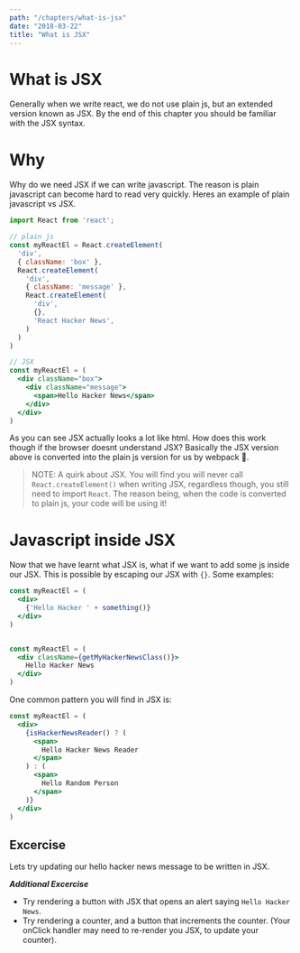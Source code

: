 ```yaml
---
path: "/chapters/what-is-jsx"
date: "2018-03-22"
title: "What is JSX"
---
```


# What is JSX

Generally when we write react, we do not use plain js, but an extended version known as JSX. By the end of this chapter you should be familiar with the JSX syntax.

# Why

Why do we need JSX if we can write javascript. The reason is plain javascript can become hard to read very quickly. Heres an example of plain javascript vs JSX.

```jsx
import React from 'react';

// plain js
const myReactEl = React.createElement(
  'div',
  { className: 'box' },
  React.createElement(
    'div',
    { className: 'message' },
    React.createElement(
      'div',
      {},
      'React Hacker News',
    )
  )
)

// JSX
const myReactEl = (
  <div className="box">
    <div className="message">
      <span>Hello Hacker News</span>
    </div>
  </div>
)
```

As you can see JSX actually looks a lot like html. How does this work though if the browser doesnt understand JSX? Basically the JSX version above is converted into the plain js version for us by webpack 🤙.


> NOTE: A quirk about JSX. You will find you will never call `React.createElement()` when writing JSX, regardless though, you still need to import `React`. The reason being, when the code is converted to plain js, your code will be using it!

# Javascript inside JSX

Now that we have learnt what JSX is, what if we want to add some js inside our JSX. This is possible by escaping our JSX with `{}`. Some examples:


```jsx
const myReactEl = (
  <div>
    {'Hello Hacker ' + something()}
  </div>
)


const myReactEl = (
  <div className={getMyHackerNewsClass()}>
    Hello Hacker News
  </div>
)
```

One common pattern you will find in JSX is:

```jsx
const myReactEl = (
  <div>
    {isHackerNewsReader() ? (
      <span>
        Hello Hacker News Reader
      </span>
    ) : (
      <span>
        Hello Random Person
      </span>
    )}
  </div>
)
```


## Excercise

Lets try updating our hello hacker news message to be written in JSX.

**_Additional Excercise_**

- Try rendering a button with JSX that opens an alert saying `Hello Hacker News`.
- Try rendering a counter, and a button that increments the counter. (Your onClick handler may need to re-render you JSX, to update your counter).
